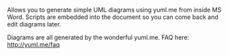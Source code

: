 Allows you to generate simple UML diagrams using yuml.me from inside MS Word. Scripts are embedded into the document so you can come back and edit diagrams later.

Diagrams are all generated by the wonderful yuml.me. FAQ here: http://yuml.me/faq